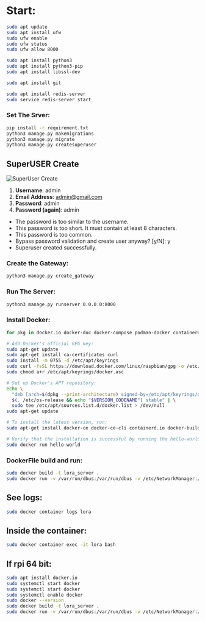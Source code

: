 # Start:
```bash
sudo apt update
sudo apt install ufw
sudo ufw enable
sudo ufw status
sudo ufw allow 8000

sudo apt install python3
sudo apt install python3-pip
sudo apt install libssl-dev

sudo apt install git

sudo apt install redis-server
sudo service redis-server start
```

### Set The Srver:
```bash
pip install -r requirement.txt
python3 manage.py makemigrations
python3 manage.py migrate
python3 manage.py createsuperuser
```


## SuperUSER Create
![SuperUser Create](https://lora-bit.s3.amazonaws.com/lora-redme/image.png)
1. **Username**: admin
2. **Email Address**: admin@gmail.com
3. **Password**: admin
4. **Password (again)**: admin
- The password is too similar to the username.
- This password is too short. It must contain at least 8 characters.
- This password is too common.
- Bypass password validation and create user anyway? [y/N]: y
- Superuser created successfully.


### Create the Gateway:
```bash
python3 manage.py create_gateway
```

### Run The Server:
```bash
python3 manage.py runserver 0.0.0.0:8000
```


### Install Docker:
```bash
for pkg in docker.io docker-doc docker-compose podman-docker containerd runc; do sudo apt-get remove $pkg; done

# Add Docker's official GPG key:
sudo apt-get update
sudo apt-get install ca-certificates curl
sudo install -m 0755 -d /etc/apt/keyrings
sudo curl -fsSL https://download.docker.com/linux/raspbian/gpg -o /etc/apt/keyrings/docker.asc
sudo chmod a+r /etc/apt/keyrings/docker.asc

# Set up Docker's APT repository:
echo \
  "deb [arch=$(dpkg --print-architecture) signed-by=/etc/apt/keyrings/docker.asc] https://download.docker.com/linux/raspbian \
  $(. /etc/os-release && echo "$VERSION_CODENAME") stable" | \
  sudo tee /etc/apt/sources.list.d/docker.list > /dev/null
sudo apt-get update

# To install the latest version, run:
sudo apt-get install docker-ce docker-ce-cli containerd.io docker-buildx-plugin docker-compose-plugin

# Verify that the installation is successful by running the hello-world image:
sudo docker run hello-world
```


### DockerFile build and run:
```bash
sudo docker build -t lora_server .
sudo docker run -v /var/run/dbus:/var/run/dbus -v /etc/NetworkManager:/etc/NetworkManager -v /run/NetworkManager:/run/NetworkManager -p 80:80 --network host --name lora --privileged -t --restart always lora_server
```

## See logs:
```bash
sudo docker container logs lora
```

## Inside the container:
```bash
sudo docker container exec -it lora bash
```


## If rpi 64 bit:
```bash
sudo apt install docker.io
sudo systemctl start docker
sudo systemctl start docker
sudo systemctl enable docker
sudo docker --version
sudo docker build -t lora_server .
sudo docker run -v /var/run/dbus:/var/run/dbus -v /etc/NetworkManager:/etc/NetworkManager -v /run/NetworkManager:/run/NetworkManager -p 80:80 --network host --name lora --privileged -t --restart always lora_server
```